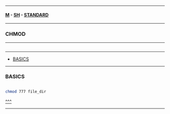 
---

#### [M](https://github.com/ttltrk/TTT/blob/master/menu.md) - [SH](https://github.com/ttltrk/TTT/blob/master/SH/SH.md) - [STANDARD](https://github.com/ttltrk/TTT/blob/master/SH/STANDARD/STANDARD.md)

---

### CHMOD

---

```

```

---

* [BASICS](#BASICS)

---

### BASICS

```

```

```sh
chmod 777 file_dir
```

[^^^](#CHMOD)

---
